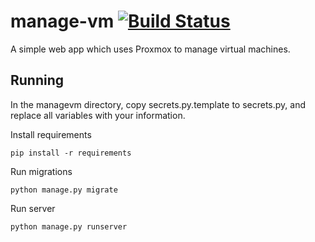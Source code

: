 # manage-vm [![Build Status](https://travis-ci.org/zujko/manage-vm.svg?branch=master)](https://travis-ci.org/zujko/manage-vm)
A simple web app which uses Proxmox to manage virtual machines. 

## Running
In the managevm directory, copy secrets.py.template to secrets.py, and replace all variables with your information. 

Install requirements

```pip install -r requirements```

Run migrations

```python manage.py migrate```

Run server

```python manage.py runserver```
